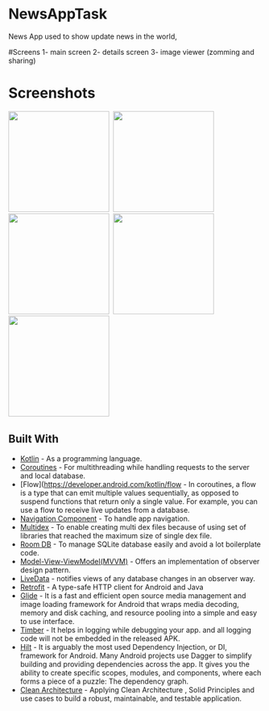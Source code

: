 # NewsAppTask

News App used to show update news in the world,

#Screens
1- main screen
2- details screen 
3- image viewer (zomming and sharing)

 # Screenshots

<img src="https://user-images.githubusercontent.com/67482991/180569780-6361dc0a-5ca9-42a0-a589-90394cab217f.png" width="200">&nbsp;
<img src="https://user-images.githubusercontent.com/67482991/180569861-2b5a3d85-9a45-451f-8b2a-24b6bf8011d2.png" width="200">&nbsp;
<img src="https://user-images.githubusercontent.com/67482991/180569994-d9010084-2a7f-4335-b4de-cbcc7f4734e1.png" width="200">&nbsp;
<img src="https://user-images.githubusercontent.com/67482991/180570033-b3ebd189-cb6f-4cc1-9a2c-be466922063f.png" width="200">&nbsp;
<img src="https://user-images.githubusercontent.com/67482991/180570102-619625da-1f59-43a0-8492-9f10f2efb050.png" width="200">&nbsp;



## Built With

* [Kotlin](https://kotlinlang.org) - As a programming language.
* [Coroutines](https://developer.android.com/kotlin/coroutines) - For multithreading while handling requests to the server and local database.
* [Flow](https://developer.android.com/kotlin/flow - In coroutines, a flow is a type that can emit multiple values sequentially, as opposed to suspend functions that return only a single value. For example, you can use a flow to receive live updates from a database.
* [Navigation Component](https://developer.android.com/guide/navigation/navigation-getting-started) - To handle app navigation.
* [Multidex](https://developer.android.com/studio/build/multidex) - To enable creating multi dex files because of using set of libraries that reached the maximum size of single dex file.
* [Room DB](https://developer.android.com/training/data-storage/room) - To manage SQLite database easily and avoid a lot boilerplate code.
* [Model-View-ViewModel(MVVM)](https://developer.android.com/topic/architecture) - Offers an implementation of observer design pattern.
* [LiveData](https://developer.android.com/topic/libraries/architecture/livedata) - notifies views of any database changes in an observer way.
* [Retrofit](https://square.github.io/retrofit/) - A type-safe HTTP client for Android and Java
* [Glide](https://github.com/bumptech/glide) - It is a fast and efficient open source media management and image loading framework for Android that wraps media decoding, memory and disk caching, and resource pooling into a simple and easy to use interface.
* [Timber](https://github.com/JakeWharton/timber) - It helps in logging while debugging your app. and all logging code will not be embedded in the released APK.
* [Hilt](https://developer.android.com/training/dependency-injection/hilt-android) - It is arguably the most used Dependency Injection, or DI, framework for Android. Many Android projects use Dagger to simplify building and providing dependencies across the app. It gives you the ability to create specific scopes, modules, and components, where each forms a piece of a puzzle: The dependency graph.
* [Clean Architecture](https://www.raywenderlich.com/3595916-clean-architecture-tutorial-for-android-getting-started) - Applying Clean Architecture , Solid Principles and use cases  to build a robust, maintainable, and testable application.
